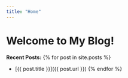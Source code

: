 ```yaml
---
title: "Home"
---
```

# Welcome to My Blog!
**Recent Posts:**
{% for post in site.posts %}
- [{{ post.title }}]({{ post.url }})
{% endfor %}